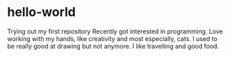 # hello-world
Trying out my first repository
Recently got interested in programming. Love working with my hands, like creativity and most especially, cats.
I used to be really good at drawing but not anymore. I like travelling and good food.
